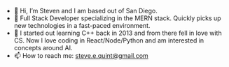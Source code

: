 - 👋  Hi, I’m Steven and I am based out of San Diego.
- 👀  Full Stack Developer specializing in the MERN stack.  Quickly picks up new technologies in a fast-paced environment.
- 🌱  I started out learning C++ back in 2013 and from there fell in love with CS.  Now I love coding in React/Node/Python and am interested in concepts around AI.
- 📫  How to reach me: steve.e.quint@gmail.com
